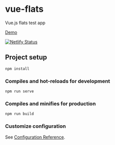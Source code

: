 # vue-flats

Vue.js flats test app

[Demo](https://vue-flats.netlify.app/)

[![Netlify Status](https://api.netlify.com/api/v1/badges/e61c45c1-211f-4015-8d6a-223fa2ef366d/deploy-status)](https://app.netlify.com/sites/vue-flats/deploys)

## Project setup
```
npm install
```

### Compiles and hot-reloads for development
```
npm run serve
```

### Compiles and minifies for production
```
npm run build
```

### Customize configuration
See [Configuration Reference](https://cli.vuejs.org/config/).
